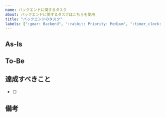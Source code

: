 ```yaml
---
name: バックエンドに関するタスク
about: バックエンドに関するタスクはこちらを使用
title: "バックエンドのタスク"
labels: [":gear: Backend", ":rabbit: Priority: Medium", ":timer_clock: Story Points: 1"]
---
```


## As-Is
<!-- 現状の問題点や課題を記述 -->


## To-Be
<!-- どのような状態にすべきか記述 -->


## 達成すべきこと
<!-- このissueで達成すべきことをチェックリスト形式で記述 -->

- [ ] 


## 備考
<!-- 調べたことのメモや、その他情報を記述 -->
